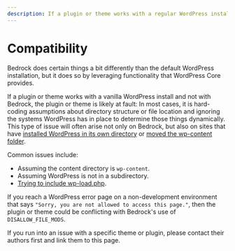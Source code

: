 ```yaml
---
description: If a plugin or theme works with a regular WordPress install and *not* with Bedrock, it's almost always a problem with the theme or plugin.
---
```


# Compatibility

Bedrock does certain things a bit differently than the default WordPress installation, but it does so by leveraging functionality that WordPress Core provides.

If a plugin or theme works with a vanilla WordPress install and not with Bedrock, the plugin or theme is likely at fault:
In most cases, it is hard-coding assumptions about directory structure or file location and ignoring the systems WordPress has in place to determine those things dynamically.
This type of issue will often arise not only on Bedrock, but also on sites that have [installed WordPress in its own directory](https://wordpress.org/support/article/giving-wordpress-its-own-directory/) or [moved the wp-content folder](https://developer.wordpress.org/apis/wp-config-php/#moving-wp-content-folder).

Common issues include:

- Assuming the content directory is `wp-content`.
- Assuming WordPress is not in a subdirectory.
- [Trying to include wp-load.php](http://ottopress.com/2010/dont-include-wp-load-please/).

If you reach a WordPress error page on a non-development environment that says `"Sorry, you are not allowed to access this page."`, then the plugin or theme could be conflicting with Bedrock's use of `DISALLOW_FILE_MODS`.

If you run into an issue with a specific theme or plugin, please contact their authors first and link them to this page.
